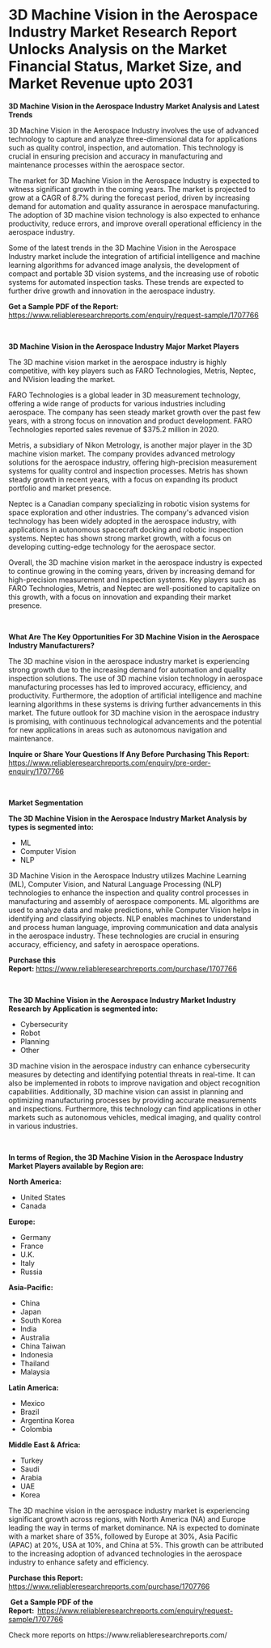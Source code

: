 <p><h1>3D Machine Vision in the Aerospace Industry Market Research Report Unlocks Analysis on the Market Financial Status, Market Size, and Market Revenue upto 2031</h1></p><p><strong>3D Machine Vision in the Aerospace Industry Market Analysis and Latest Trends</strong></p>
<p><p>3D Machine Vision in the Aerospace Industry involves the use of advanced technology to capture and analyze three-dimensional data for applications such as quality control, inspection, and automation. This technology is crucial in ensuring precision and accuracy in manufacturing and maintenance processes within the aerospace sector.</p><p>The market for 3D Machine Vision in the Aerospace Industry is expected to witness significant growth in the coming years. The market is projected to grow at a CAGR of 8.7% during the forecast period, driven by increasing demand for automation and quality assurance in aerospace manufacturing. The adoption of 3D machine vision technology is also expected to enhance productivity, reduce errors, and improve overall operational efficiency in the aerospace industry.</p><p>Some of the latest trends in the 3D Machine Vision in the Aerospace Industry market include the integration of artificial intelligence and machine learning algorithms for advanced image analysis, the development of compact and portable 3D vision systems, and the increasing use of robotic systems for automated inspection tasks. These trends are expected to further drive growth and innovation in the aerospace industry.</p></p>
<p><strong>Get a Sample PDF of the Report:&nbsp;</strong> <a href="https://www.reliableresearchreports.com/enquiry/request-sample/1707766">https://www.reliableresearchreports.com/enquiry/request-sample/1707766</a></p>
<p>&nbsp;</p>
<p><strong>3D Machine Vision in the Aerospace Industry Major Market Players</strong></p>
<p><p>The 3D machine vision market in the aerospace industry is highly competitive, with key players such as FARO Technologies, Metris, Neptec, and NVision leading the market. </p><p>FARO Technologies is a global leader in 3D measurement technology, offering a wide range of products for various industries including aerospace. The company has seen steady market growth over the past few years, with a strong focus on innovation and product development. FARO Technologies reported sales revenue of $375.2 million in 2020.</p><p>Metris, a subsidiary of Nikon Metrology, is another major player in the 3D machine vision market. The company provides advanced metrology solutions for the aerospace industry, offering high-precision measurement systems for quality control and inspection processes. Metris has shown steady growth in recent years, with a focus on expanding its product portfolio and market presence.</p><p>Neptec is a Canadian company specializing in robotic vision systems for space exploration and other industries. The company's advanced vision technology has been widely adopted in the aerospace industry, with applications in autonomous spacecraft docking and robotic inspection systems. Neptec has shown strong market growth, with a focus on developing cutting-edge technology for the aerospace sector.</p><p>Overall, the 3D machine vision market in the aerospace industry is expected to continue growing in the coming years, driven by increasing demand for high-precision measurement and inspection systems. Key players such as FARO Technologies, Metris, and Neptec are well-positioned to capitalize on this growth, with a focus on innovation and expanding their market presence.</p></p>
<p>&nbsp;</p>
<p><strong>What Are The Key Opportunities For 3D Machine Vision in the Aerospace Industry Manufacturers?</strong></p>
<p><p>The 3D machine vision in the aerospace industry market is experiencing strong growth due to the increasing demand for automation and quality inspection solutions. The use of 3D machine vision technology in aerospace manufacturing processes has led to improved accuracy, efficiency, and productivity. Furthermore, the adoption of artificial intelligence and machine learning algorithms in these systems is driving further advancements in this market. The future outlook for 3D machine vision in the aerospace industry is promising, with continuous technological advancements and the potential for new applications in areas such as autonomous navigation and maintenance.</p></p>
<p><strong>Inquire or Share Your Questions If Any Before Purchasing This Report:</strong> <a href="https://www.reliableresearchreports.com/enquiry/pre-order-enquiry/1707766">https://www.reliableresearchreports.com/enquiry/pre-order-enquiry/1707766</a></p>
<p>&nbsp;</p>
<p><strong>Market Segmentation</strong></p>
<p><strong>The 3D Machine Vision in the Aerospace Industry Market Analysis by types is segmented into:</strong></p>
<p><ul><li>ML</li><li>Computer Vision</li><li>NLP</li></ul></p>
<p><p>3D Machine Vision in the Aerospace Industry utilizes Machine Learning (ML), Computer Vision, and Natural Language Processing (NLP) technologies to enhance the inspection and quality control processes in manufacturing and assembly of aerospace components. ML algorithms are used to analyze data and make predictions, while Computer Vision helps in identifying and classifying objects. NLP enables machines to understand and process human language, improving communication and data analysis in the aerospace industry. These technologies are crucial in ensuring accuracy, efficiency, and safety in aerospace operations.</p></p>
<p><strong>Purchase this Report:&nbsp;</strong><a href="https://www.reliableresearchreports.com/purchase/1707766">https://www.reliableresearchreports.com/purchase/1707766</a></p>
<p>&nbsp;</p>
<p><strong>The 3D Machine Vision in the Aerospace Industry Market Industry Research by Application is segmented into:</strong></p>
<p><ul><li>Cybersecurity</li><li>Robot</li><li>Planning</li><li>Other</li></ul></p>
<p><p>3D machine vision in the aerospace industry can enhance cybersecurity measures by detecting and identifying potential threats in real-time. It can also be implemented in robots to improve navigation and object recognition capabilities. Additionally, 3D machine vision can assist in planning and optimizing manufacturing processes by providing accurate measurements and inspections. Furthermore, this technology can find applications in other markets such as autonomous vehicles, medical imaging, and quality control in various industries.</p></p>
<p>&nbsp;</p>
<p><strong>In terms of Region, the 3D Machine Vision in the Aerospace Industry Market Players available by Region are:</strong></p>
<p>
    <p> <strong> North America: </strong>
        <ul>
            <li>United States</li>
            <li>Canada</li>
        </ul>
        </p> 
    <p> <strong> Europe: </strong>
        <ul>
            <li>Germany</li>
            <li>France</li>
            <li>U.K.</li>
            <li>Italy</li>
            <li>Russia</li>
        </ul>
        </p> 
    <p> <strong> Asia-Pacific: </strong>
        <ul>
            <li>China</li>
            <li>Japan</li>
            <li>South Korea</li>
            <li>India</li>
            <li>Australia</li>
            <li>China Taiwan</li>
            <li>Indonesia</li>
            <li>Thailand</li>
            <li>Malaysia</li>
        </ul>
        </p> 
    <p> <strong> Latin America: </strong>
        <ul>
            <li>Mexico</li>
            <li>Brazil</li>
            <li>Argentina Korea</li>
            <li>Colombia</li>
        </ul>
        </p> 
    <p> <strong> Middle East & Africa: </strong>
        <ul>
            <li>Turkey</li>
            <li>Saudi</li>
            <li>Arabia</li>
            <li>UAE</li>
            <li>Korea</li>
        </ul>
    </p>
    </p>
<p><p>The 3D machine vision in the aerospace industry market is experiencing significant growth across regions, with North America (NA) and Europe leading the way in terms of market dominance. NA is expected to dominate with a market share of 35%, followed by Europe at 30%, Asia Pacific (APAC) at 20%, USA at 10%, and China at 5%. This growth can be attributed to the increasing adoption of advanced technologies in the aerospace industry to enhance safety and efficiency.</p></p>
<p><strong>Purchase this Report: </strong><a href="https://www.reliableresearchreports.com/purchase/1707766">https://www.reliableresearchreports.com/purchase/1707766</a></p>
<p>&nbsp;<strong>Get a Sample PDF of the Report:&nbsp;&nbsp;</strong><a href="https://www.reliableresearchreports.com/enquiry/request-sample/1707766">https://www.reliableresearchreports.com/enquiry/request-sample/1707766</a></p>
<p><strong></strong></p>
<p>Check more reports on https://www.reliableresearchreports.com/</p>